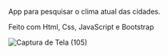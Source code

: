 App para pesquisar o clima atual das cidades.

Feito com Html, Css, JavaScript e Bootstrap

![Captura de Tela (105)](https://github.com/user-attachments/assets/ba614e76-8562-4693-bf39-90d9e746018a)
